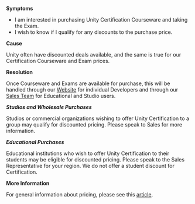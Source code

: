 

**Symptoms**


- I am interested in purchasing Unity Certification Courseware and taking the Exam.
- I wish to know if I qualify for any discounts to the purchase price.



**Cause**



Unity often have discounted deals available, and the same is true for our Certification Courseware and Exam prices.



**Resolution**



Once Courseware and Exams are available for purchase, this will be handled through our [Website](https://certification.unity.com/) for individual Developers and through our [Sales Team](https://store.unity.com/contact?type=sales) for Educational and Studio users.



***Studios and Wholesale Purchases***



Studios or commercial organizations wishing to offer Unity Certification to a group may qualify for discounted pricing. Please speak to Sales for more information.



***Educational Purchases***



Educational institutions who wish to offer Unity Certification to their students may be eligible for discounted pricing. Please speak to the Sales Representative for your region. We do not offer a student discount for Certification.



**More Information**



For general information about pricing, please see this [article](/hc/en-us/articles/208117616-How-much-does-Certification-with-Unity-cost-).

